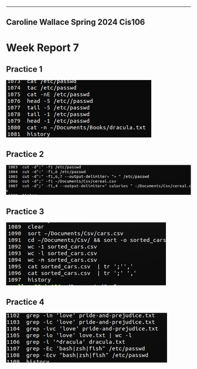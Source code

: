 ------
Caroline Wallace
Spring 2024
Cis106
------

# Week Report 7
## Practice 1
![p1](wr7.1.png)

## Practice 2
![p2](wr7.2.png)

## Practice 3
![p3](wr7.3.png)

## Practice 4
![p4](wr7.4.png)